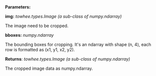 **Parameters:**

**img:** *towhee.types.Image (a sub-class of numpy.ndarray)* 

The image need to be cropped.

**bboxes:** *numpy.ndarray* 

The bounding boxes for cropping. It's an ndarray with shape (n, 4), each row is formatted as (x1, y1, x2, y2).

**Returns**: *towhee.types.Image (a sub-class of numpy.ndarray)* 

The cropped image data as numpy.ndarray.
